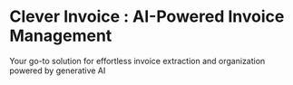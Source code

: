 # Clever Invoice : AI-Powered Invoice Management

Your go-to solution for effortless invoice extraction and organization powered by generative AI